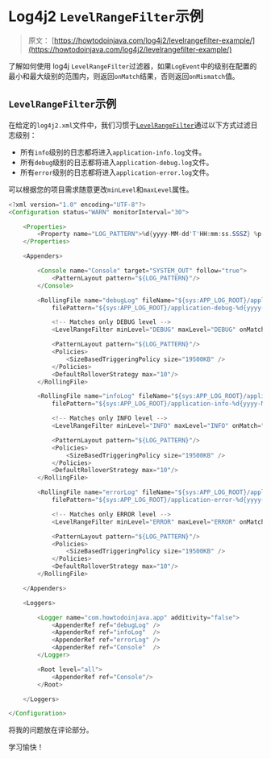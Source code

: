 # Log4j2 `LevelRangeFilter`示例

> 原文： [https://howtodoinjava.com/log4j2/levelrangefilter-example/](https://howtodoinjava.com/log4j2/levelrangefilter-example/)

了解如何使用 log4j `LevelRangeFilter`过滤器，如果`LogEvent`中的级别在配置的最小和最大级别的范围内，则返回`onMatch`结果，否则返回`onMismatch`值。

## `LevelRangeFilter`示例

在给定的`log4j2.xml`文件中，我们习惯于[`LevelRangeFilter`](https://logging.apache.org/log4j/2.x/log4j-core/apidocs/org/apache/logging/log4j/core/filter/LevelRangeFilter.html)通过以下方式过滤日志级别：

*   所有`info`级别的日志都将进入`application-info.log`文件。
*   所有`debug`级别的日志都将进入`application-debug.log`文件。
*   所有`error`级别的日志都将进入`application-error.log`文件。

可以根据您的项目需求随意更改`minLevel`和`maxLevel`属性。

```java
<?xml version="1.0" encoding="UTF-8"?>
<Configuration status="WARN" monitorInterval="30">

    <Properties>
        <Property name="LOG_PATTERN">%d{yyyy-MM-dd'T'HH:mm:ss.SSSZ} %p %m%n</Property>
    </Properties>

    <Appenders>

        <Console name="Console" target="SYSTEM_OUT" follow="true">
            <PatternLayout pattern="${LOG_PATTERN}"/>
        </Console>

		<RollingFile name="debugLog" fileName="${sys:APP_LOG_ROOT}/application-debug.log" 
			filePattern="${sys:APP_LOG_ROOT}/application-debug-%d{yyyy-MM-dd}-%i.log">

			<!-- Matches only DEBUG level -->
			<LevelRangeFilter minLevel="DEBUG" maxLevel="DEBUG" onMatch="ACCEPT" onMismatch="DENY"/>

			<PatternLayout pattern="${LOG_PATTERN}"/>
			<Policies>
				<SizeBasedTriggeringPolicy size="19500KB" />
			</Policies>
			<DefaultRolloverStrategy max="10"/>
		</RollingFile>

		<RollingFile name="infoLog" fileName="${sys:APP_LOG_ROOT}/application-info.log" 
			filePattern="${sys:APP_LOG_ROOT}/application-info-%d{yyyy-MM-dd}-%i.log" >

			<!-- Matches only INFO level -->
			<LevelRangeFilter minLevel="INFO" maxLevel="INFO" onMatch="ACCEPT" onMismatch="DENY"/>

			<PatternLayout pattern="${LOG_PATTERN}"/>
			<Policies>
				<SizeBasedTriggeringPolicy size="19500KB" />
			</Policies>
			<DefaultRolloverStrategy max="10"/>
		</RollingFile>

		<RollingFile name="errorLog" fileName="${sys:APP_LOG_ROOT}/application-error.log" 
			filePattern="${sys:APP_LOG_ROOT}/application-error-%d{yyyy-MM-dd}-%i.log">

			<!-- Matches only ERROR level -->
			<LevelRangeFilter minLevel="ERROR" maxLevel="ERROR" onMatch="ACCEPT" onMismatch="DENY"/>

			<PatternLayout pattern="${LOG_PATTERN}"/>
			<Policies>
				<SizeBasedTriggeringPolicy size="19500KB" />
			</Policies>
			<DefaultRolloverStrategy max="10"/>
		</RollingFile>

    </Appenders>

    <Loggers>

        <Logger name="com.howtodoinjava.app" additivity="false">
	        <AppenderRef ref="debugLog" />
	        <AppenderRef ref="infoLog"  />
            <AppenderRef ref="errorLog" />
            <AppenderRef ref="Console"  />
        </Logger>

        <Root level="all">
            <AppenderRef ref="Console"/>
        </Root>

    </Loggers>

</Configuration>

```

将我的问题放在评论部分。

学习愉快！